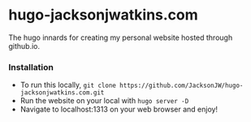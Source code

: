 # hugo-jacksonjwatkins.com
The hugo innards for creating my personal website hosted through github.io.

### Installation

- To run this locally, `git clone https://github.com/JacksonJW/hugo-jacksonjwatkins.com.git`
- Run the website on your local with `hugo server -D`
- Navigate to localhost:1313 on your web browser and enjoy!
